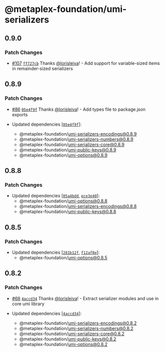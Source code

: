 # @metaplex-foundation/umi-serializers

## 0.9.0

### Patch Changes

- [#107](https://github.com/metaplex-foundation/umi/pull/107) [`ff727cb`](https://github.com/metaplex-foundation/umi/commit/ff727cbfcb3e85d6f0c52d4adcbf836dd2546fea) Thanks [@lorisleiva](https://github.com/lorisleiva)! - Add support for variable-sized items in remainder-sized serializers

## 0.8.9

### Patch Changes

- [#86](https://github.com/metaplex-foundation/umi/pull/86) [`05e4f9f`](https://github.com/metaplex-foundation/umi/commit/05e4f9ffa4e73d9db8442b26cd32577dc32075c2) Thanks [@lorisleiva](https://github.com/lorisleiva)! - Add types file to package.json exports

- Updated dependencies [[`05e4f9f`](https://github.com/metaplex-foundation/umi/commit/05e4f9ffa4e73d9db8442b26cd32577dc32075c2)]:
  - @metaplex-foundation/umi-serializers-encodings@0.8.9
  - @metaplex-foundation/umi-serializers-numbers@0.8.9
  - @metaplex-foundation/umi-serializers-core@0.8.9
  - @metaplex-foundation/umi-public-keys@0.8.9
  - @metaplex-foundation/umi-options@0.8.9

## 0.8.8

### Patch Changes

- Updated dependencies [[`05a4bdd`](https://github.com/metaplex-foundation/umi/commit/05a4bdd7da2c239ea9740e8ed7e496d3494709d9), [`ece3e40`](https://github.com/metaplex-foundation/umi/commit/ece3e4063c792225f3fd5445c05198f3c4feeaa3)]:
  - @metaplex-foundation/umi-options@0.8.8
  - @metaplex-foundation/umi-serializers-encodings@0.8.8
  - @metaplex-foundation/umi-public-keys@0.8.8

## 0.8.5

### Patch Changes

- Updated dependencies [[`281b12f`](https://github.com/metaplex-foundation/umi/commit/281b12f052ed343c1d5ed25335a3efe283f7809f), [`f12af8e`](https://github.com/metaplex-foundation/umi/commit/f12af8e0127bea479155e73c6d4730ee94736ac7)]:
  - @metaplex-foundation/umi-options@0.8.5

## 0.8.2

### Patch Changes

- [#68](https://github.com/metaplex-foundation/umi/pull/68) [`4accd34`](https://github.com/metaplex-foundation/umi/commit/4accd34f0a70d360321c42f395a2ad45cbadca16) Thanks [@lorisleiva](https://github.com/lorisleiva)! - Extract serializer modules and use in core umi library

- Updated dependencies [[`4accd34`](https://github.com/metaplex-foundation/umi/commit/4accd34f0a70d360321c42f395a2ad45cbadca16)]:
  - @metaplex-foundation/umi-serializers-encodings@0.8.2
  - @metaplex-foundation/umi-serializers-numbers@0.8.2
  - @metaplex-foundation/umi-serializers-core@0.8.2
  - @metaplex-foundation/umi-public-keys@0.8.2
  - @metaplex-foundation/umi-options@0.8.2
